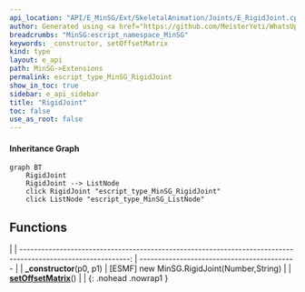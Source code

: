 ```yaml
---
api_location: "API/E_MinSG/Ext/SkeletalAnimation/Joints/E_RigidJoint.cpp:25:35"
author: Generated using <a href="https://github.com/MeisterYeti/WhatsUpDoc">WhatsUpDoc</a>
breadcrumbs: "MinSG:escript_namespace_MinSG"
keywords: _constructor, setOffsetMatrix
kind: type
layout: e_api
path: MinSG->Extensions
permalink: escript_type_MinSG_RigidJoint
show_in_toc: true
sidebar: e_api_sidebar
title: "RigidJoint"
toc: false
use_as_root: false
---
```


#### Inheritance Graph

```mermaid
graph BT
	RigidJoint
	RigidJoint --> ListNode
	click RigidJoint "escript_type_MinSG_RigidJoint"
	click ListNode "escript_type_MinSG_ListNode"
```

## Functions

|
| ------------------------------------------------------------------------------------------------------------: | ------------------------------------------- | 
| **_constructor**(p0, p1)                                                                                      | [ESMF] new MinSG.RigidJoint(Number,String)	 | 
| **[setOffsetMatrix](classMinSG_1_1RigidJoint#classMinSG_1_1RigidJoint_1a83ecfc251d957508e30e613dd82267df)**() |                                             | 
{: .nohead .nowrap1 }

